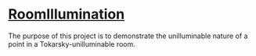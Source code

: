 # [RoomIllumination](https://maxgodfrey2004.github.io/RoomIllumination/)

The purpose of this project is to demonstrate the unilluminable nature of a point in a Tokarsky-unilluminable room.
